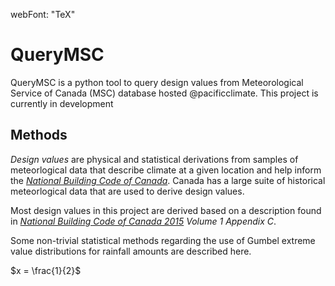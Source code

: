 webFont: "TeX"

# QueryMSC
QueryMSC is a python tool to query design values from Meteorological Service of Canada (MSC) database hosted @pacificclimate. This project is currently in development 

## Methods
_Design values_ are physical and statistical derivations from samples of meteorlogical data that describe climate at a given location and help inform the [_National Building Code of Canada_](https://www.nrc-cnrc.gc.ca/eng/publications/codes_centre/2015_national_building_code.html). Canada has a large suite of historical meteorlogical data that are used to derive design values.

Most design values in this project are derived based on a description found in [_National Building Code of Canada 2015_](https://www.nrc-cnrc.gc.ca/eng/publications/codes_centre/2015_national_building_code.html) _Volume 1 Appendix C_. 

Some non-trivial statistical methods regarding the use of Gumbel extreme value distributions for rainfall amounts are described here. 

 $x = \frac{1}{2}$

###### 